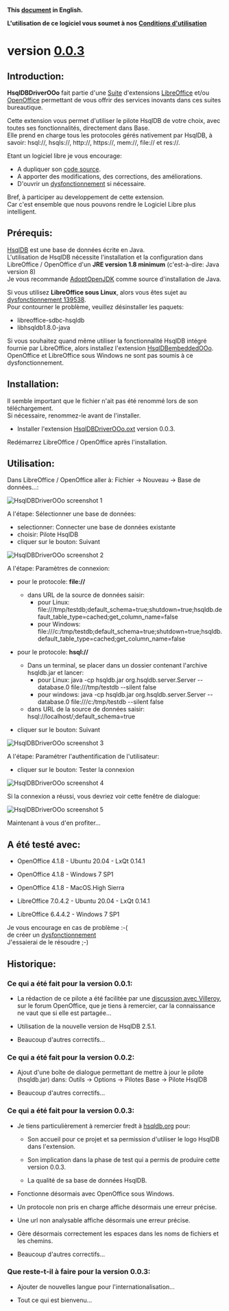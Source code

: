 **This [document](https://prrvchr.github.io/HsqlDBDriverOOo/) in English.**

**L'utilisation de ce logiciel vous soumet à nos** [**Conditions d'utilisation**](https://prrvchr.github.io/HsqlDBDriverOOo/HsqlDBDriverOOo/registration/TermsOfUse_fr)

# version [0.0.3](https://prrvchr.github.io/HsqlDBDriverOOo/README_fr#historique)

## Introduction:

**HsqlDBDriverOOo** fait partie d'une [Suite](https://prrvchr.github.io/README_fr) d'extensions [LibreOffice](https://fr.libreoffice.org/download/telecharger-libreoffice/) et/ou [OpenOffice](https://www.openoffice.org/fr/Telecharger/) permettant de vous offrir des services inovants dans ces suites bureautique.  

Cette extension vous permet d'utiliser le pilote HsqlDB de votre choix, avec toutes ses fonctionnalités, directement dans Base.  
Elle prend en charge tous les protocoles gérés nativement par HsqlDB, à savoir: hsql://, hsqls://, http://, https://, mem://, file:// et res://.

Etant un logiciel libre je vous encourage:
- A dupliquer son [code source](https://github.com/prrvchr/HsqlDBDriverOOo/).
- A apporter des modifications, des corrections, des améliorations.
- D'ouvrir un [dysfonctionnement](https://github.com/prrvchr/HsqlDBDriverOOo/issues/new) si nécessaire.

Bref, à participer au developpement de cette extension.  
Car c'est ensemble que nous pouvons rendre le Logiciel Libre plus intelligent.

## Prérequis:

[HsqlDB](http://hsqldb.org/) est une base de données écrite en Java.  
L'utilisation de HsqlDB nécessite l'installation et la configuration dans LibreOffice / OpenOffice d'un **JRE version 1.8 minimum** (c'est-à-dire: Java version 8)  
Je vous recommande [AdoptOpenJDK](https://adoptopenjdk.net/) comme source d'installation de Java.

Si vous utilisez **LibreOffice sous Linux**, alors vous êtes sujet au [dysfonctionnement 139538](https://bugs.documentfoundation.org/show_bug.cgi?id=139538).  
Pour contourner le problème, veuillez désinstaller les paquets:
- libreoffice-sdbc-hsqldb
- libhsqldb1.8.0-java

Si vous souhaitez quand même utiliser la fonctionnalité HsqlDB intégré fournie par LibreOffice, alors installez l'extension [HsqlDBembeddedOOo](https://prrvchr.github.io/HsqlDBembeddedOOo/README_fr).  
OpenOffice et LibreOffice sous Windows ne sont pas soumis à ce dysfonctionnement.

## Installation:

Il semble important que le fichier n'ait pas été renommé lors de son téléchargement.  
Si nécessaire, renommez-le avant de l'installer.

- Installer l'extension [HsqlDBDriverOOo.oxt](https://github.com/prrvchr/HsqlDBDriverOOo/releases/download/v0.0.3/HsqlDBDriverOOo.oxt) version 0.0.3.

Redémarrez LibreOffice / OpenOffice après l'installation.

## Utilisation:

Dans LibreOffice / OpenOffice aller à: Fichier -> Nouveau -> Base de données...:

![HsqlDBDriverOOo screenshot 1](HsqlDBDriverOOo-1.png)

A l'étape: Sélectionner une base de données:
- selectionner: Connecter une base de données existante
- choisir: Pilote HsqlDB
- cliquer sur le bouton: Suivant

![HsqlDBDriverOOo screenshot 2](HsqlDBDriverOOo-2.png)

A l'étape: Paramètres de connexion:

- pour le protocole: **file://**
    - dans URL de la source de données saisir:
        - pour Linux: file:///tmp/testdb;default_schema=true;shutdown=true;hsqldb.default_table_type=cached;get_column_name=false
        - pour Windows: file:///c:/tmp/testdb;default_schema=true;shutdown=true;hsqldb.default_table_type=cached;get_column_name=false

- pour le protocole: **hsql://**
    - Dans un terminal, se placer dans un dossier contenant l'archive hsqldb.jar et lancer:
        - pour Linux: java -cp hsqldb.jar org.hsqldb.server.Server --database.0 file:///tmp/testdb --silent false
        - pour windows: java -cp hsqldb.jar org.hsqldb.server.Server --database.0 file:///c:/tmp/testdb --silent false
    - dans URL de la source de données saisir: hsql://localhost/;default_schema=true

- cliquer sur le bouton: Suivant

![HsqlDBDriverOOo screenshot 3](HsqlDBDriverOOo-3.png)

A l'étape: Paramétrer l'authentification de l'utilisateur:
- cliquer sur le bouton: Tester la connexion

![HsqlDBDriverOOo screenshot 4](HsqlDBDriverOOo-4.png)

Si la connexion a réussi, vous devriez voir cette fenêtre de dialogue:

![HsqlDBDriverOOo screenshot 5](HsqlDBDriverOOo-5.png)

Maintenant à vous d'en profiter...

## A été testé avec:

* OpenOffice 4.1.8 - Ubuntu 20.04 - LxQt 0.14.1

* OpenOffice 4.1.8 - Windows 7 SP1

* OpenOffice 4.1.8 - MacOS.High Sierra

* LibreOffice 7.0.4.2 - Ubuntu 20.04 - LxQt 0.14.1

* LibreOffice 6.4.4.2 - Windows 7 SP1

Je vous encourage en cas de problème :-(  
de créer un [dysfonctionnement](https://github.com/prrvchr/HsqlDBDriverOOo/issues/new)  
J'essaierai de le résoudre ;-)

## Historique:

### Ce qui a été fait pour la version 0.0.1:

- La rédaction de ce pilote a été facilitée par une [discussion avec Villeroy](https://forum.openoffice.org/en/forum/viewtopic.php?f=13&t=103912), sur le forum OpenOffice, que je tiens à remercier, car la connaissance ne vaut que si elle est partagée...

- Utilisation de la nouvelle version de HsqlDB 2.5.1.

- Beaucoup d'autres correctifs...

### Ce qui a été fait pour la version 0.0.2:

- Ajout d'une boîte de dialogue permettant de mettre à jour le pilote (hsqldb.jar) dans: Outils -> Options -> Pilotes Base -> Pilote HsqlDB

- Beaucoup d'autres correctifs...

### Ce qui a été fait pour la version 0.0.3:

- Je tiens particulièrement à remercier fredt à [hsqldb.org](http://hsqldb.org/) pour:

    - Son accueil pour ce projet et sa permission d'utiliser le logo HsqlDB dans l'extension.

    - Son implication dans la phase de test qui a permis de produire cette version 0.0.3.

    - La qualité de sa base de données HsqlDB.

- Fonctionne désormais avec OpenOffice sous Windows.

- Un protocole non pris en charge affiche désormais une erreur précise.

- Une url non analysable affiche désormais une erreur précise.

- Gère désormais correctement les espaces dans les noms de fichiers et les chemins.

- Beaucoup d'autres correctifs...

### Que reste-t-il à faire pour la version 0.0.3:

- Ajouter de nouvelles langue pour l'internationalisation...

- Tout ce qui est bienvenu...
